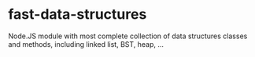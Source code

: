 # fast-data-structures
Node.JS module with most complete collection of data structures classes and methods, including linked list, BST, heap, ...
